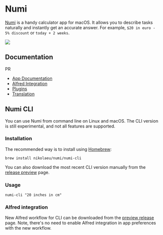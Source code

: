 # Numi

[Numi](https://numi.app) is a handy calculator app for macOS. It allows you to describe tasks naturally and instantly get an accurate answer. For example, `$20 in euro - 5% discount` or `today + 2 weeks`. 

![](https://numi.app/images/numi-screenshot-yellow.png)

## Documentation
PR
* [App Documentation](../../wiki/Documentation)
* [Alfred Integration](../../wiki/Alfred-Integration)
* [Plugins](../../wiki/Plugins)
* [Translation](../../wiki/Translation)

## Numi CLI

You can use Numi from command line on Linux and macOS. The CLI version is still experimental, and not all features are supported. 

### Installation

The recommended way is to install using [Homebrew](https://brew.sh/): 

`brew install nikolaeu/numi/numi-cli`

You can also download the most recent CLI version manually from the [release preview](https://github.com/nikolaeu/numi/releases/tag/preview) page.

### Usage

`numi-cli "20 inches in cm"`

### Alfred integration

New Alfred workflow for CLI can be downloaded from the [preview release](https://github.com/nikolaeu/numi/releases/tag/preview) page. Note, there's no need to enable Alfred integration in app preferences with the new workflow.
